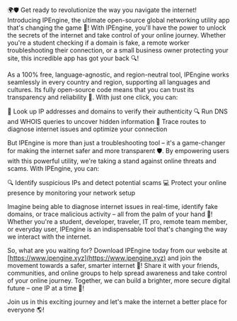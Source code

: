 🌍🛡️ Get ready to revolutionize the way you navigate the internet! Introducing IPEngine, the ultimate open-source global networking utility app that's changing the game 🚀! With IPEngine, you'll have the power to unlock the secrets of the internet and take control of your online journey. Whether you're a student checking if a domain is fake, a remote worker troubleshooting their connection, or a small business owner protecting your site, this incredible app has got your back 🔍!

As a 100% free, language-agnostic, and region-neutral tool, IPEngine works seamlessly in every country and region, supporting all languages and cultures. Its fully open-source code means that you can trust its transparency and reliability 💯. With just one click, you can:

📡 Look up IP addresses and domains to verify their authenticity
🔍 Run DNS and WHOIS queries to uncover hidden information
🚀 Trace routes to diagnose internet issues and optimize your connection

But IPEngine is more than just a troubleshooting tool – it's a game-changer for making the internet safer and more transparent 🛡️. By empowering users with this powerful utility, we're taking a stand against online threats and scams. With IPEngine, you can:

🔍 Identify suspicious IPs and detect potential scams
💻 Protect your online presence by monitoring your network setup

Imagine being able to diagnose internet issues in real-time, identify fake domains, or trace malicious activity – all from the palm of your hand 📱! Whether you're a student, developer, traveler, IT pro, remote team member, or everyday user, IPEngine is an indispensable tool that's changing the way we interact with the internet.

So, what are you waiting for? Download IPEngine today from our website at [https://www.ipengine.xyz](https://www.ipengine.xyz) and join the movement towards a safer, smarter internet 🌟! Share it with your friends, communities, and online groups to help spread awareness and take control of your online journey. Together, we can build a brighter, more secure digital future – one IP at a time 💪!

Join us in this exciting journey and let's make the internet a better place for everyone 🌎!